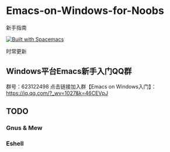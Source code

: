 # Emacs-on-Windows-for-Noobs
新手指南

[![Built with Spacemacs](https://cdn.rawgit.com/syl20bnr/spacemacs/442d025779da2f62fc86c2082703697714db6514/assets/spacemacs-badge.svg)](http://spacemacs.org)

时常更新

## Windows平台Emacs新手入门QQ群
群号：623122498
点击链接加入群【Emacs on Windows入门】：https://jq.qq.com/?_wv=1027&k=46CEVpJ

## TODO
### Gnus & Mew
### Eshell
